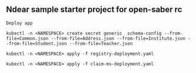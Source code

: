 ## Ndear sample starter project for open-saber rc
``
Deploy app
``

```
kubectl -n <NAMESPACE> create secret generic  schema-config --from-file=Common.json --from-file=Address.json --from-file=Institute.json --from-file=Student.json --from-file=Teacher.json

kubectl -n <NAMESPACE> apply -f registry-deployment.yaml

kubectl -n <NAMESPACE> apply -f claim-ms-deployment.yaml

```

